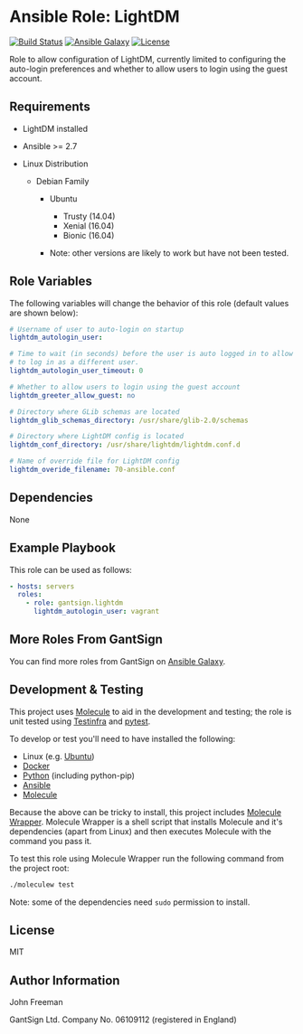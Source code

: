 Ansible Role: LightDM
=====================

[![Build Status](https://travis-ci.org/gantsign/ansible-role-lightdm.svg?branch=master)](https://travis-ci.org/gantsign/ansible-role-lightdm)
[![Ansible Galaxy](https://img.shields.io/badge/ansible--galaxy-gantsign.lightdm-blue.svg)](https://galaxy.ansible.com/gantsign/lightdm)
[![License](https://img.shields.io/badge/license-MIT-blue.svg)](https://raw.githubusercontent.com/gantsign/ansible-role-lightdm/master/LICENSE)

Role to allow configuration of LightDM, currently limited to configuring the
auto-login preferences and whether to allow users to login using the guest account.

Requirements
------------

* LightDM installed

* Ansible >= 2.7

* Linux Distribution

    * Debian Family

        * Ubuntu

            * Trusty (14.04)
            * Xenial (16.04)
            * Bionic (16.04)

        * Note: other versions are likely to work but have not been tested.

Role Variables
--------------

The following variables will change the behavior of this role (default values
are shown below):

```yaml
# Username of user to auto-login on startup
lightdm_autologin_user:

# Time to wait (in seconds) before the user is auto logged in to allow a chance
# to log in as a different user.
lightdm_autologin_user_timeout: 0

# Whether to allow users to login using the guest account
lightdm_greeter_allow_guest: no

# Directory where GLib schemas are located
lightdm_glib_schemas_directory: /usr/share/glib-2.0/schemas

# Directory where LightDM config is located
lightdm_conf_directory: /usr/share/lightdm/lightdm.conf.d

# Name of override file for LightDM config
lightdm_overide_filename: 70-ansible.conf
```

Dependencies
------------

None

Example Playbook
----------------

This role can be used as follows:

```yaml
- hosts: servers
  roles:
    - role: gantsign.lightdm
      lightdm_autologin_user: vagrant
```

More Roles From GantSign
------------------------

You can find more roles from GantSign on
[Ansible Galaxy](https://galaxy.ansible.com/gantsign).

Development & Testing
---------------------

This project uses [Molecule](http://molecule.readthedocs.io/) to aid in the
development and testing; the role is unit tested using
[Testinfra](http://testinfra.readthedocs.io/) and
[pytest](http://docs.pytest.org/).

To develop or test you'll need to have installed the following:

* Linux (e.g. [Ubuntu](http://www.ubuntu.com/))
* [Docker](https://www.docker.com/)
* [Python](https://www.python.org/) (including python-pip)
* [Ansible](https://www.ansible.com/)
* [Molecule](http://molecule.readthedocs.io/)

Because the above can be tricky to install, this project includes
[Molecule Wrapper](https://github.com/gantsign/molecule-wrapper). Molecule
Wrapper is a shell script that installs Molecule and it's dependencies (apart
from Linux) and then executes Molecule with the command you pass it.

To test this role using Molecule Wrapper run the following command from the
project root:

```bash
./moleculew test
```

Note: some of the dependencies need `sudo` permission to install.

License
-------

MIT

Author Information
------------------

John Freeman

GantSign Ltd.
Company No. 06109112 (registered in England)
